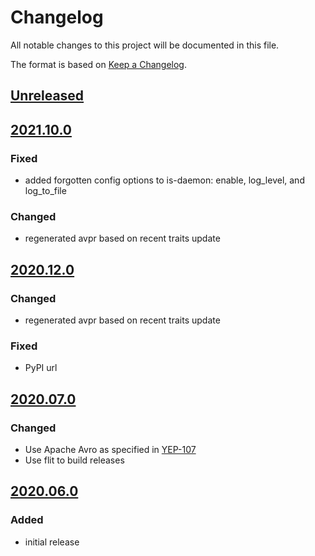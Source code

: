 # Changelog
All notable changes to this project will be documented in this file.

The format is based on [Keep a Changelog](https://keepachangelog.com/).

## [Unreleased]

## [2021.10.0]

### Fixed
- added forgotten config options to is-daemon: enable, log_level, and log_to_file

### Changed
- regenerated avpr based on recent traits update

## [2020.12.0]

### Changed
- regenerated avpr based on recent traits update

### Fixed
- PyPI url

## [2020.07.0]

### Changed
- Use Apache Avro as specified in [YEP-107](https://yeps.yaq.fyi/107/)
- Use flit to build releases

## [2020.06.0]

### Added
- initial release

[Unreleased]: https://gitlab.com/yaq/yaqd-zaber/-/compare/v2021.10.0...master
[2021.10.0]: https://gitlab.com/yaq/yaqd-zaber/-/compare/v2020.12.0...v2021.10.0
[2020.12.0]: https://gitlab.com/yaq/yaqd-zaber/-/compare/v2020.07.0...v2020.12.0
[2020.07.0]: https://gitlab.com/yaq/yaqd-zaber/-/compare/v2020.06.0...v2020.07.0
[2020.06.0]: https://gitlab.com/yaq/yaqd-zaber/-/tags/v2020.06.0
